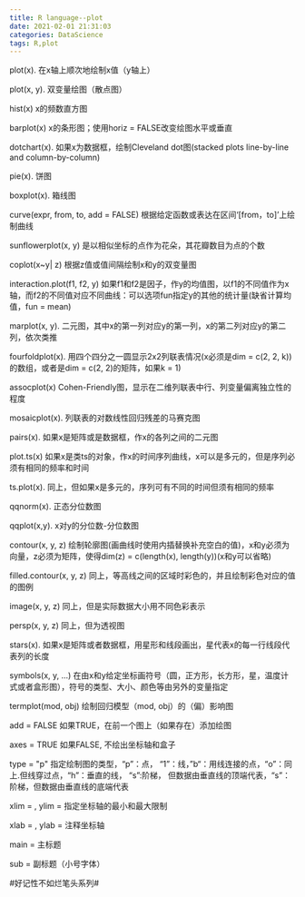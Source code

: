 ```yaml
---
title: R language--plot
date: 2021-02-01 21:31:03
categories: DataScience
tags: R,plot
---
```


plot(x).   在x轴上顺次地绘制x值（y轴上）

plot(x, y).   双变量绘图（散点图）

hist(x)    x的频数直方图

barplot(x)    x的条形图；使用horiz = FALSE改变绘图水平或垂直

dotchart(x).   如果x为数据框，绘制Cleveland dot图(stacked plots line-by-line and column-by-column)

pie(x).   饼图

boxplot(x).   箱线图

curve(expr, from, to, add = FALSE)    根据给定函数或表达在区间‘[from，to]’上绘制曲线

sunflowerplot(x, y)    是以相似坐标的点作为花朵，其花瓣数目为点的个数

coplot(x~y| z)    根据z值或值间隔绘制x和y的双变量图

interaction.plot(f1, f2, y)    如果f1和f2是因子，作y的均值图，以f1的不同值作为x轴，而f2的不同值对应不同曲线：可以选项fun指定y的其他的统计量(缺省计算均值，fun = mean)

marplot(x, y).   二元图，其中x的第一列对应y的第一列，x的第二列对应y的第二列，依次类推

fourfoldplot(x).   用四个四分之一圆显示2x2列联表情况(x必须是dim = c(2, 2, k))的数组，或者是dim = c(2, 2)的矩阵，如果k = 1)

assocplot(x)    Cohen-Friendly图，显示在二维列联表中行、列变量偏离独立性的程度

mosaicplot(x).   列联表的对数线性回归残差的马赛克图

pairs(x).   如果x是矩阵或是数据框，作x的各列之间的二元图

plot.ts(x)    如果x是类ts的对象，作x的时间序列曲线，x可以是多元的，但是序列必须有相同的频率和时间

ts.plot(x).   同上，但如果x是多元的，序列可有不同的时间但须有相同的频率

qqnorm(x).   正态分位数图

qqplot(x,y).    x对y的分位数-分位数图

contour(x, y, z)    绘制轮廓图(画曲线时使用内插替换补充空白的值)，x和y必须为向量，z必须为矩阵，使得dim(z) = c(length(x), length(y))(x和y可以省略)

filled.contour(x, y, z)    同上，等高线之间的区域时彩色的，并且绘制彩色对应的值的图例

image(x, y, z)    同上，但是实际数据大小用不同色彩表示

persp(x, y, z)    同上，但为透视图

stars(x).   如果x是矩阵或者数据框，用星形和线段画出，星代表x的每一行线段代表列的长度

symbols(x, y, ...)    在由x和y给定坐标画符号（圆，正方形，长方形，星，温度计式或者盒形图），符号的类型、大小、颜色等由另外的变量指定

termplot(mod, obj)    绘制回归模型（mod, obj）的（偏）影响图

add = FALSE   如果TRUE，在前一个图上（如果存在）添加绘图

axes = TRUE  如果FALSE, 不绘出坐标轴和盒子

type = "p"  指定绘制图的类型，“p”：点， “1”：线，”b“：用线连接的点，“o”：同上.但线穿过点，“h”：垂直的线， “s”:阶梯， 但数据由垂直线的顶端代表，“s”：阶梯，但数据由垂直线的底端代表

xlim = , ylim = 指定坐标轴的最小和最大限制

xlab = , ylab = 注释坐标轴

main = 主标题

sub =  副标题（小号字体）

#好记性不如烂笔头系列#